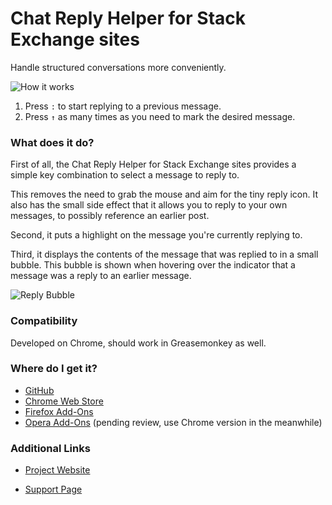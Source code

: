Chat Reply Helper for Stack Exchange sites
==========================================
Handle structured conversations more conveniently.

![How it works][2]

1. Press `:` to start replying to a previous message.
2. Press `↑` as many times as you need to mark the desired message.

### What does it do?
First of all, the Chat Reply Helper for Stack Exchange sites provides a simple key combination to select a message to reply to.

This removes the need to grab the mouse and aim for the tiny reply icon. It also has the small side effect that it allows you to reply to your own messages, to possibly reference an earlier post.

Second, it puts a highlight on the message you're currently replying to.

Third, it displays the contents of the message that was replied to in a small bubble. This bubble is shown when hovering over the indicator that a message was a reply to an earlier message.

![Reply Bubble][1]

### Compatibility
Developed on Chrome, should work in Greasemonkey as well.

### Where do I get it?

- [GitHub](https://github.com/oliversalzburg/se-chat-reply-highlight)
- [Chrome Web Store](https://chrome.google.com/webstore/detail/stackexchange-chat-reply/edjeilghaflgcdjdldnkdihoaigdhibd)
- [Firefox Add-Ons](https://addons.mozilla.org/en-US/firefox/addon/se-chat-reply-helper/)
- [Opera Add-Ons](https://addons.opera.com/en/extensions/details/chat-reply-helper-for-stack-exchange-sites/) (pending review, use Chrome version in the meanwhile)

### Additional Links

- [Project Website](https://github.com/oliversalzburg/se-chat-reply-highlight)
- [Support Page](https://github.com/oliversalzburg/se-chat-reply-highlight/issues)

  [1]: http://i.stack.imgur.com/F6vwU.png
  [2]: https://raw.github.com/oliversalzburg/se-chat-reply-highlight/master/640-400.png